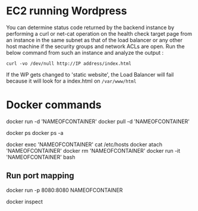 # EC2 running Wordpress

You can determine status code returned by the backend instance by performing a curl or net-cat operation on the health check target page from an instance in the same subnet as that of the load balancer or any other host machine if the security groups and network ACLs are open. Run the below command from such an instance and analyze the output :

`curl -vo /dev/null http://IP address/index.html`

If the WP gets changed to 'static website', the Load Balancer will fail because it will look for a index.html on `/var/www/html`


# Docker commands

docker run -d 'NAMEOFCONTAINER'
docker pull -d 'NAMEOFCONTAINER'

docker ps
docker ps -a

docker exec 'NAMEOFCONTAINER' cat /etc/hosts
docker atach 'NAMEOFCONTAINER'
docker rm 'NAMEOFCONTAINER'
docker run -it 'NAMEOFCONTAINER' bash


## Run port mapping

docker run -p 8080:8080 NAMEOFCONTAINER

docker inspect 